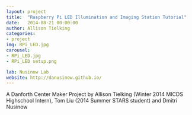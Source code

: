 ```yaml
---
layout: project
title:  "Raspberry Pi LED Illumination and Imaging Station Tutorial"
date:   2014-08-21 00:00:00
author: Allison Tielking
categories:
- project
img: RPi_LED.jpg
carousel:
- RPi_LED.jpg
- RPi_LED setup.png

lab: Nusinow Lab
website: http://danusinow.github.io/
---
```


A Danforth Center Maker Project by Allison Tielking (Winter 2014 MICDS Highschool Intern), Tom Liu (2014 Summer STARS student) and Dmitri Nusinow

